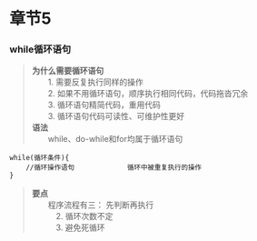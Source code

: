 # 章节5
### while循环语句  
> **为什么需要循环语句**  
> &ensp;&ensp;&ensp;&ensp;1. 需要反复执行同样的操作  
> &ensp;&ensp;&ensp;&ensp;2. 如果不用循环语句，顺序执行相同代码，代码拖沓冗余  
> &ensp;&ensp;&ensp;&ensp;3. 循环语句精简代码，重用代码    
> &ensp;&ensp;&ensp;&ensp;3. 循环语句代码可读性、可维护性更好  
> **语法**  
> &ensp;&ensp;&ensp;&ensp;while、do-while和for均属于循环语句  
```
while(循环条件){
    //循环操作语句             循环中被重复执行的操作
}
```
> **要点**  
> &ensp;&ensp;&ensp;&ensp;程序流程有三：    先判断再执行    
> &ensp;&ensp;&ensp;&ensp;&ensp;&ensp;2. 循环次数不定    
> &ensp;&ensp;&ensp;&ensp;&ensp;&ensp;3. 避免死循环  
